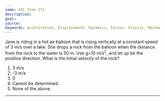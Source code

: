 ```yaml
---
name: A2L Item 271
description: 
goal: 
source: 
keywords: Acceleration, Displacement, Dynamics, Forces, Gravity, Mechanics, Problem Solving, Velocity
---
```


Jane is riding in a hot air balloon that is rising vertically at a
constant speed of 3 m/s over a lake. She drops a rock from the balloon
when the distance from the rock to the water is 50 m.  Use g=10
m/s<sup>2</sup>, and let up be the positive direction. What is the
initial velocity of the rock?

1. 3 m/s
2. -3 m/s
3. 0
4. Cannot be determined.
5. None of the above.

<hr/>


